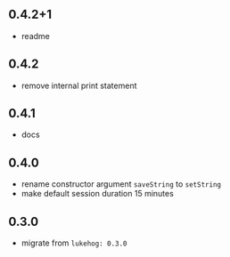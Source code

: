 ## 0.4.2+1

- readme

## 0.4.2

- remove internal print statement

## 0.4.1

- docs

## 0.4.0

- rename constructor argument `saveString` to `setString`
- make default session duration 15 minutes

## 0.3.0

- migrate from `lukehog: 0.3.0`